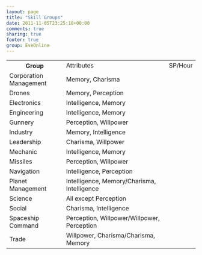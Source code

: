 ```yaml
---
layout: page
title: "Skill Groups"
date: 2011-11-05T23:25:18+00:00
comments: true
sharing: true
footer: true
group: EveOnline
---
```


<table>
<tr>
  <th width=30%25>Group</th>
  <td class='heading'>Attributes</td>
  <td class='heading'>SP/Hour</td>
</tr>
<tr>
  <td >Corporation Management</td>
  <td >Memory, Charisma</td>
  <td ></td>
</tr>
<tr>
  <td >Drones</td>
  <td >Memory, Perception</td>
  <td ></td>
</tr>
<tr>
  <td >Electronics</td>
  <td >Intelligence, Memory</td>
  <td ></td>
</tr>
<tr>
  <td >Engineering</td>
  <td >Intelligence, Memory</td>
  <td ></td>
</tr>
<tr>
  <td >Gunnery</td>
  <td >Perception, Willpower</td>
  <td ></td>
</tr>
<tr>
  <td >Industry</td>
  <td >Memory, Intelligence</td>
  <td ></td>
</tr>
<tr>
  <td >Leadership</td>
  <td >Charisma, Willpower</td>
  <td ></td>
</tr>
<tr>
  <td >Mechanic</td>
  <td >Intelligence, Memory</td>
  <td ></td>
</tr>
<tr>
  <td >Missiles</td>
  <td >Perception, Willpower</td>
  <td ></td>
</tr>
<tr>
  <td >Navigation</td>
  <td >Intelligence, Perception</td>
  <td ></td>
</tr>
<tr>
  <td >Planet Management</td>
  <td >Intelligence, Memory/Charisma, Intelligence</td>
  <td ></td>


</tr>
<tr>
  <td >Science</td>
  <td >All except Perception</td>
  <td ></td>
</tr>
<tr>
  <td >Social</td>
  <td >Charisma, Intelligence</td>
  <td ></td>
</tr>
<tr>
  <td >Spaceship Command</td>
  <td >Perception, Willpower/Willpower, Perception</td>
  <td ></td>


</tr>
<tr>
  <td >Trade</td>
  <td >Willpower, Charisma/Charisma, Memory</td>
  <td ></td>

<table class='table'>
